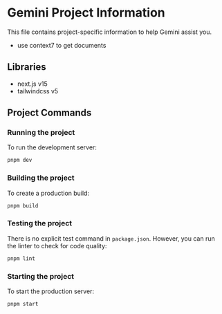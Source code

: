 # Gemini Project Information

This file contains project-specific information to help Gemini assist you.

- use context7 to get documents

## Libraries

- next.js v15
- tailwindcss v5

## Project Commands

### Running the project

To run the development server:

```bash
pnpm dev
```

### Building the project

To create a production build:

```bash
pnpm build
```

### Testing the project

There is no explicit test command in `package.json`. However, you can run the linter to check for code quality:

```bash
pnpm lint
```

### Starting the project

To start the production server:

```bash
pnpm start
```
